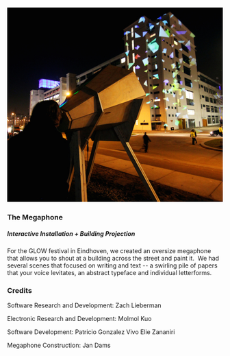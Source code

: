 ![image](image01.jpg)

### The Megaphone

##### Interactive Installation + Building Projection 

For the GLOW festival in Eindhoven, we created an oversize megaphone that allows you to shout at a building across the street and paint it. &nbsp;We had several scenes that focused on writing and text -- a swirling pile of papers that your voice levitates, an abstract typeface and individual letterforms. 

### Credits

Software Research and Development:
Zach Lieberman

Electronic Research and Development:
Molmol Kuo

Software Development:
Patricio Gonzalez Vivo
Elie Zananiri

Megaphone Construction:
Jan Dams 